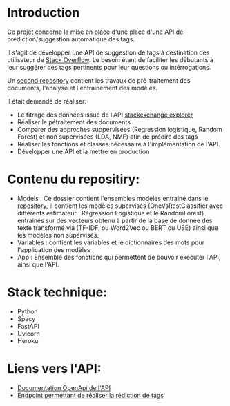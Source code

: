 # Introduction
Ce projet concerne la mise en place d'une place d'une API de prédiction/suggestion automatique des tags.

Il s'agit de développer une API de suggestion de tags à destination des utilisateur de [Stack Overflow](https://stackoverflow.com/). Le besoin étant de faciliter les débutants à leur suggérer des tags pertinents pour leur questions ou intérrogations.


Un [second repository](https://github.com/Belal237/Categoriser_automatiquement_des_questions_Stackoverflow) contient les travaux de pré-traitement des documents, l'analyse et l'entrainement des modèles.

Il était demandé de réaliser:

- Le fitrage des données issue de l'API [stackexchange explorer](https://data.stackexchange.com/stackoverflow/query/new)
- Réaliser le pétraitement des documents 
- Comparer des approches suppervisées (Regression logistique, Random Forest) et non supervisées (LDA, NMF) afin de prédire des tags
- Réaliser les fonctions et classes nécessaire à l'implémentation de l'API. 
- Développer une API et la mettre en production

# Contenu du repositiry:
- Models : Ce dossier contient l'ensembles modèles entrainé dans le [repository](https://github.com/Belal237/Categoriser_automatiquement_des_questions_Stackoverflow), il contient les modèles supervisés (OneVsRestClassifier avec différents estimateur : Régression Logistique et le RandomForest) entrainés sur des vecteurs obtenu à partir de la base de donnée des texte transformé via (TF-IDF, ou Word2Vec ou BERT ou USE) ainsi que les modèles non supervisés.
- Variables : contient les variables et le dictionnaires des mots pour l'application des modèles
- App : Ensemble des fonctions qui permettent de pouvoir executer l'API, ainsi que l'API.

# Stack technique:
- Python
- Spacy
- FastAPI
- Uvicorn
- Heroku

# Liens vers l'API:
- [Documentation OpenApi de l'API]()
- [Endpoint permettant de réaliser la rédiction de tags]()
